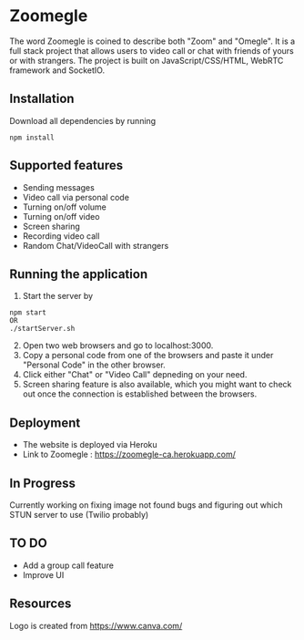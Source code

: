 # Zoomegle
The word Zoomegle is coined to describe both "Zoom" and "Omegle". It is a full stack project that allows users to video call or chat with friends of yours or with strangers. The project is built on JavaScript/CSS/HTML, WebRTC framework and SocketIO.

## Installation
Download all dependencies by running
```
npm install
```

## Supported features
- Sending messages
- Video call via personal code
- Turning on/off volume
- Turning on/off video
- Screen sharing
- Recording video call
- Random Chat/VideoCall with strangers

## Running the application

1) Start the server by
```
npm start
OR
./startServer.sh
```
2) Open two web browsers and go to localhost:3000.
3) Copy a personal code from one of the browsers and paste it under "Personal Code" in the other browser.
4) Click either "Chat" or "Video Call" depneding on your need.
5) Screen sharing feature is also available, which you might want to check out once the connection is established between the browsers.

## Deployment
- The website is deployed via Heroku
- Link to Zoomegle : https://zoomegle-ca.herokuapp.com/

## In Progress
Currently working on fixing image not found bugs and figuring out which STUN server to use (Twilio probably)

## TO DO
- Add a group call feature
- Improve UI

## Resources
Logo is created from https://www.canva.com/
